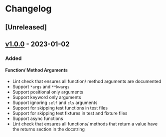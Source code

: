 # Changelog

## [Unreleased]

## [v1.0.0] - 2023-01-02

### Added

#### Function/ Method Arguments

- Lint check that ensures all function/ method arguments are documented
- Support `*args` and `**kwargs`
- Support positional only arguments
- Support keyword only arguments
- Support ignoring `self` and `cls` arguments
- Support for skipping test functions in test files
- Support for skipping test fixtures in test and fixture files
- Support async functions
- Lint check that ensures all functions/ methods that return a value have the
  returns section in the docstring

[//]: # "Release links"
[v1.0.0]: https://github.com/jdkandersson/flake8-docstrings-complete/releases/v1.0.0
